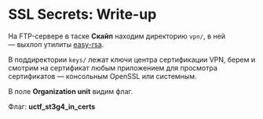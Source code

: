 # SSL Secrets: Write-up

На FTP-сервере в таске __Скайп__ находим директорию `vpn/`, в ней — выхлоп
утилиты [easy-rsa](https://github.com/OpenVPN/easy-rsa).

В поддиректории `keys/` лежат ключи центра сертификации VPN, берем и смотрим на 
сертификат любым приложением для просмотра сертификатов — консольным OpenSSL или
системным.

В поле __Organization unit__ видим флаг.

Флаг: **uctf_st3g4_in_certs**
